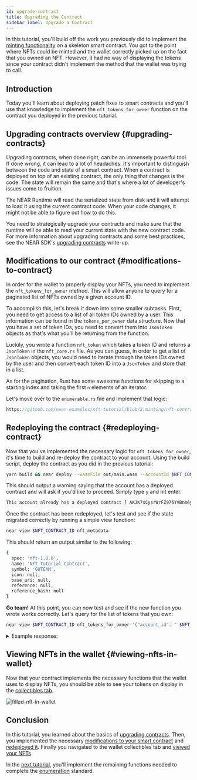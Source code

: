 ```yaml
---
id: upgrade-contract
title: Upgrading the Contract
sidebar_label: Upgrade a Contract
---
```


In this tutorial, you'll build off the work you previously did to implement the [minting functionality](/tutorials/nfts/rust/minting) on a skeleton smart contract. You got to the point where NFTs could be minted and the wallet correctly picked up on the fact that you owned an NFT. However, it had no way of displaying the tokens since your contract didn't implement the method that the wallet was trying to call.

## Introduction

Today you'll learn about deploying patch fixes to smart contracts and you'll use that knowledge to implement the `nft_tokens_for_owner` function on the contract you deployed in the previous tutorial.

## Upgrading contracts overview {#upgrading-contracts}

Upgrading contracts, when done right, can be an immensely powerful tool. If done wrong, it can lead to a lot of headaches. It's important to distinguish between the code and state of a smart contract. When a contract is deployed on top of an existing contract, the only thing that changes is the code. The state will remain the same and that's where a lot of developer's issues come to fruition.

The NEAR Runtime will read the serialized state from disk and it will attempt to load it using the current contract code. When your code changes, it might not be able to figure out how to do this.

You need to strategically upgrade your contracts and make sure that the runtime will be able to read your current state with the new contract code. For more information about upgrading contracts and some best practices, see the NEAR SDK's [upgrading contracts](https://www.near-sdk.io/upgrading/prototyping) write-up.

## Modifications to our contract {#modifications-to-contract}

In order for the wallet to properly display your NFTs, you need to implement the `nft_tokens_for_owner` method. This will allow anyone to query for a paginated list of NFTs owned by a given account ID.

To accomplish this, let's break it down into some smaller subtasks. First, you need to get access to a list of all token IDs owned by a user. This information can be found in the `tokens_per_owner` data structure. Now that you have a set of token IDs, you need to convert them into `JsonToken` objects as that's what you'll be returning from the function.

Luckily, you wrote a function `nft_token` which takes a token ID and returns a `JsonToken` in the `nft_core.rs` file. As you can guess, in order to get a list of `JsonToken` objects, you would need to iterate through the token IDs owned by the user and then convert each token ID into a `JsonToken` and store that in a list.

As for the pagination, Rust has some awesome functions for skipping to a starting index and taking the first `n` elements of an iterator.

Let's move over to the `enumerable.rs` file and implement that logic:

```rust reference
https://github.com/near-examples/nft-tutorial/blob/2.minting/nft-contract/src/enumeration.rs#L32-L62
```

## Redeploying the contract {#redeploying-contract}

Now that you've implemented the necessary logic for `nft_tokens_for_owner`, it's time to build and re-deploy the contract to your account. Using the build script, deploy the contract as you did in the previous tutorial:

```bash
yarn build && near deploy --wasmFile out/main.wasm --accountId $NFT_CONTRACT_ID
```

This should output a warning saying that the account has a deployed contract and will ask if you'd like to proceed. Simply type `y` and hit enter.

```bash
This account already has a deployed contract [ AKJK7sCysrWrFZ976YVBnm6yzmJuKLzdAyssfzK9yLsa ]. Do you want to proceed? (y/n)
```

Once the contract has been redeployed, let's test and see if the state migrated correctly by running a simple view function:

```bash
near view $NFT_CONTRACT_ID nft_metadata
```

This should return an output similar to the following:

```bash
{
  spec: 'nft-1.0.0',
  name: 'NFT Tutorial Contract',
  symbol: 'GOTEAM',
  icon: null,
  base_uri: null,
  reference: null,
  reference_hash: null
}
```

**Go team!** At this point, you can now test and see if the new function you wrote works correctly. Let's query for the list of tokens that you own:

```bash
near view $NFT_CONTRACT_ID nft_tokens_for_owner '{"account_id": "'$NFT_CONTRACT_ID'", "limit": 5}'
```

<details>
<summary>Example response: </summary>
<p>

```bash
[
  {
    token_id: 'token-1',
    owner_id: 'goteam.examples.testnet',
    metadata: {
      title: 'My Non Fungible Team Token',
      description: 'The Team Most Certainly Goes :)',
      media: 'https://bafybeiftczwrtyr3k7a2k4vutd3amkwsmaqyhrdzlhvpt33dyjivufqusq.ipfs.dweb.link/goteam-gif.gif',
      media_hash: null,
      copies: null,
      issued_at: null,
      expires_at: null,
      starts_at: null,
      updated_at: null,
      extra: null,
      reference: null,
      reference_hash: null
    }
  }
]
```

</p>
</details>

## Viewing NFTs in the wallet {#viewing-nfts-in-wallet}

Now that your contract implements the necessary functions that the wallet uses to display NFTs, you should be able to see your tokens on display in the [collectibles tab](https://wallet.testnet.near.org/?tab=collectibles).

![filled-nft-in-wallet](/docs/assets/nfts/filled-nft-in-wallet.png)

## Conclusion

In this tutorial, you learned about the basics of [upgrading contracts](#upgrading-contracts). Then, you implemented the necessary [modifications to your smart contract](#modifications-to-contract) and [redeployed it](#redeploying-contract). Finally you navigated to the wallet collectibles tab and [viewed your NFTs](#viewing-nfts-in-wallet).

In the [next tutorial](/tutorials/nfts/rust/enumeration), you'll implement the remaining functions needed to complete the [enumeration](https://nomicon.io/Standards/NonFungibleToken/Enumeration.html) standard.
